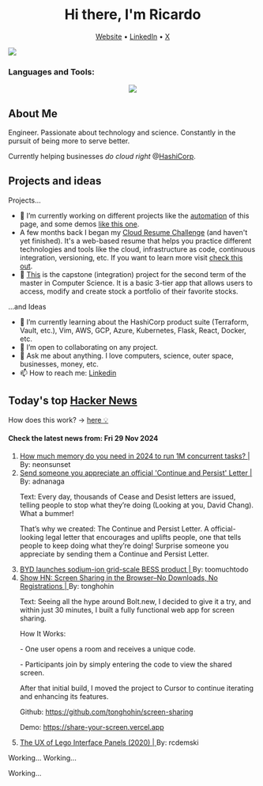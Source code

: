 
<!-- This is an HTML comment in your markdown file -->

<h1 align="center">Hi there, I'm Ricardo</h1>
<p align="center">
  <a href="ricardorompar.com">Website</a> •
  <a href="https://www.linkedin.com/in/ricardo-romero-paredes/">LinkedIn</a> •
  <a href="https://twitter.com/ricardorompar">X</a>
</p>
<img src="https://badges.pufler.dev/visits/{ricardorompar}/{ricardorompar}"/>

<h3 align="left">Languages and Tools:</h3>
<p align="center">
  <a href="https://skillicons.dev">
    <img src="https://skillicons.dev/icons?i=terraform,aws,gcp,azure,git,python,kubernetes,react,js,docker,ubuntu" />
  </a>
</p>

<h2>About Me</h2>
Engineer. Passionate about technology and science. Constantly in the pursuit of being more to serve better.

Currently helping businesses <i>do cloud right</i> @<a href="https://github.com/hashicorp">HashiCorp</a>.

<h2>Projects and ideas</h2>
Projects...
<ul>
  <li>🔭 I’m currently working on different projects like the <a href="https://github.com/ricardorompar/ricardorompar/blob/main/automate.py">automation</a> of this page, and some demos <a href="https://github.com/ricardorompar/boundary-ansible-demo">like this one</a>.
  </li>

  <li >A few months back I began my <a href="https://github.com/ricardorompar/cloudResumeChallenge">Cloud Resume Challenge</a> (and haven't yet finished). It's a web-based resume that helps you practice different technologies and tools like the cloud, infrastructure as code, continuous integration, versioning, etc. If you want to learn more visit <a href="https://cloudresumechallenge.dev/docs/the-challenge/aws/">check this out</a>.
  </li>

  <li>🔭 <a href="https://github.com/ricardorompar/capstoneT2">This</a> is the capstone (integration) project for the second term of the master in Computer Science. It is a basic 3-tier app that allows users to access, modify and create stock a portfolio of their favorite stocks.
  </li>
</ul>
...and Ideas
<ul>
  <li>🌱 I’m currently learning about the HashiCorp product suite (Terraform, Vault, etc.), Vim, AWS, GCP, Azure, Kubernetes, Flask, React, Docker, etc.
  </li>
  <li>👯 I’m open to collaborating on any project.</li>
  <li>💬 Ask me about anything. I love computers, science, outer space, businesses, money, etc.</li>
  <li>📫 How to reach me: <a href="https://www.linkedin.com/in/ricardo-romero-paredes/">Linkedin</a></li>
</ul>

<h2>Today's top <a href='https://news.ycombinator.com/'>Hacker News</a></h2>
How does this work? -> <a href='./AUTOMATIC.md'>here 💡</a>

<h4>Check the latest news from: Fri 29 Nov 2024</h4>
<ol>
<li>
    <a href=https://hez2010.github.io/async-runtimes-benchmarks-2024/>
        How much memory do you need in 2024 to run 1M concurrent tasks? |
    </a>
    By: neonsunset
</li>

<li>
    <a href=https://ContinueAndPersist.org>
        Send someone you appreciate an official 'Continue and Persist' Letter |
    </a>
    By: adnanaga
</li>

<p>
Text: Every day, thousands of Cease and Desist letters are issued, telling people to stop what they’re doing (Looking at you, David Chang). What a bummer!<p>That’s why we created: The Continue and Persist Letter. A official-looking legal letter that encourages and uplifts people, one that tells people to keep doing what they’re doing! Surprise someone you appreciate by sending them a Continue and Persist Letter. </br>
</p>

<li>
    <a href=https://www.energy-storage.news/byd-launches-sodium-ion-grid-scale-bess-product/>
        BYD launches sodium-ion grid-scale BESS product |
    </a>
    By: toomuchtodo
</li>

<li>
    <a href=https://github.com/tonghohin/screen-sharing>
        Show HN: Screen Sharing in the Browser–No Downloads, No Registrations |
    </a>
    By: tonghohin
</li>

<p>
Text: Seeing all the hype around Bolt.new, I decided to give it a try, and within just 30 minutes, I built a fully functional web app for screen sharing.<p>How It Works:<p>- One user opens a room and receives a unique code.<p>- Participants join by simply entering the code to view the shared screen.<p>After that initial build, I moved the project to Cursor to continue iterating and enhancing its features.<p>Github: <a href="https:&#x2F;&#x2F;github.com&#x2F;tonghohin&#x2F;screen-sharing">https:&#x2F;&#x2F;github.com&#x2F;tonghohin&#x2F;screen-sharing</a><p>Demo: <a href="https:&#x2F;&#x2F;share-your-screen.vercel.app" rel="nofollow">https:&#x2F;&#x2F;share-your-screen.vercel.app</a> </br>
</p>

<li>
    <a href=https://interactionmagic.com/UX-LEGO-Interfaces/>
        The UX of Lego Interface Panels (2020) |
    </a>
    By: rcdemski
</li>
</ol>Working...
Working...

Working...
